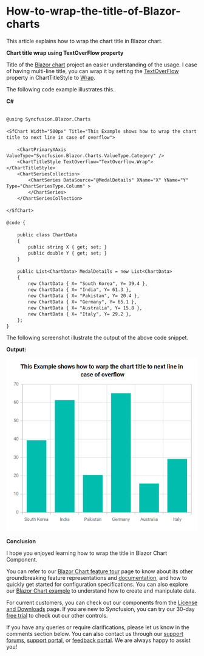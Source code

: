 # How-to-wrap-the-title-of-Blazor-charts

This article explains how to wrap the chart title in Blazor chart.

**Chart title wrap using TextOverFlow property**

Title of the [Blazor chart](https://www.syncfusion.com/blazor-components/blazor-charts) project an easier understanding of the usage. I case of having multi-line title, you can wrap it by setting the [TextOverFlow](https://help.syncfusion.com/cr/blazor/Syncfusion.Blazor.Charts.TextOverflow.html) property in ChartTitleStyle to [Wrap](https://help.syncfusion.com/cr/blazor/Syncfusion.Blazor.Charts.TextOverflow.html#Syncfusion_Blazor_Charts_TextOverflow_Wrap).

The following code example illustrates this.

**C#**

```cshtml

@using Syncfusion.Blazor.Charts

<SfChart Width="500px" Title="This Example shows how to wrap the chart title to next line in case of overflow">

    <ChartPrimaryXAxis ValueType="Syncfusion.Blazor.Charts.ValueType.Category" />
    <ChartTitleStyle TextOverflow="TextOverflow.Wrap"></ChartTitleStyle>
    <ChartSeriesCollection>
        <ChartSeries DataSource="@MedalDetails" XName="X" YName="Y" Type="ChartSeriesType.Column" >
        </ChartSeries>
    </ChartSeriesCollection>

</SfChart>

@code {

    public class ChartData
    {
        public string X { get; set; }
        public double Y { get; set; }
    }

    public List<ChartData> MedalDetails = new List<ChartData>
    {
        new ChartData { X= "South Korea", Y= 39.4 },
        new ChartData { X= "India", Y= 61.3 },
        new ChartData { X= "Pakistan", Y= 20.4 },
        new ChartData { X= "Germany", Y= 65.1 },
        new ChartData { X= "Australia", Y= 15.8 },
        new ChartData { X= "Italy", Y= 29.2 },         
    };
}

```

The following screenshot illustrate the output of the above code snippet.

**Output:**

![](/Title-Wrap.png)

**Conclusion**

I hope you enjoyed learning how to wrap the title in Blazor Chart Component.

You can refer to our [Blazor Chart feature tour](https://www.syncfusion.com/blazor-components/blazor-charts) page to know about its other groundbreaking feature representations and [documentation](https://blazor.syncfusion.com/documentation/chart/getting-started), and how to quickly get started for configuration specifications. You can also explore our [Blazor Chart example](https://blazor.syncfusion.com/demos/chart/line?theme=bootstrap5) to understand how to create and manipulate data.

For current customers, you can check out our components from the [License and Downloads](https://www.syncfusion.com/sales/teamlicense) page. If you are new to Syncfusion, you can try our 30-day [free trial](https://www.syncfusion.com/downloads/blazor) to check out our other controls.

If you have any queries or require clarifications, please let us know in the comments section below. You can also contact us through our [support forums](https://www.syncfusion.com/forums), [support portal](https://support.syncfusion.com/create), or [feedback portal](https://www.syncfusion.com/feedback/blazor-components?control=charts). We are always happy to assist you!

